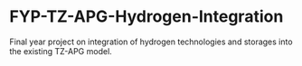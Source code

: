 # FYP-TZ-APG-Hydrogen-Integration
Final year project on integration of hydrogen technologies and storages into the existing TZ-APG model.
